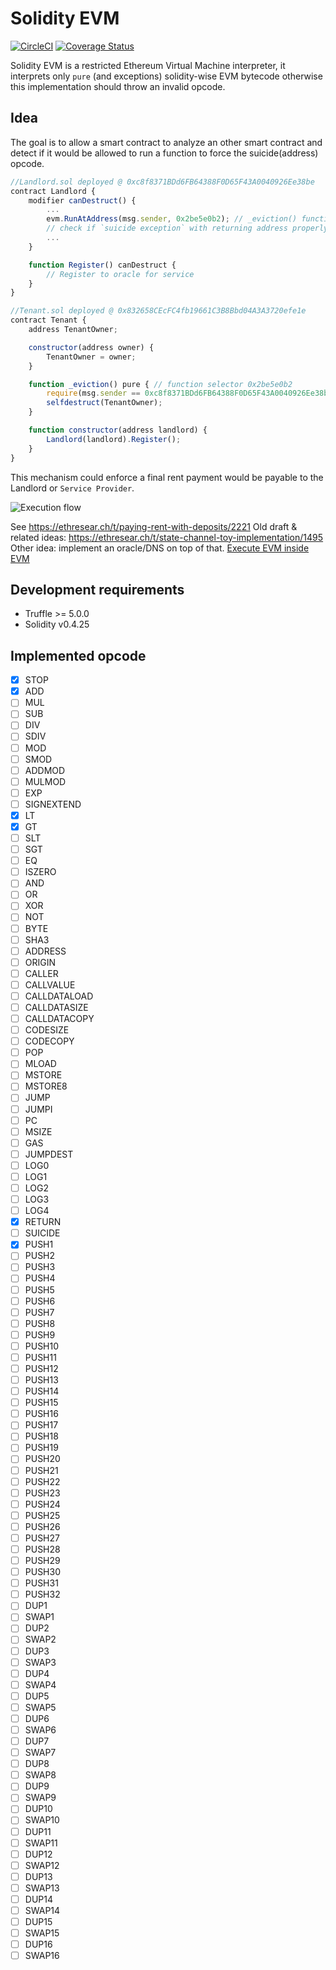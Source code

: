 # Solidity EVM

[![CircleCI](https://circleci.com/gh/Magicking/solidity-evm/tree/master.svg?style=shield)](https://circleci.com/gh/Magicking/solidity-evm/tree/master)
[![Coverage Status](https://coveralls.io/repos/github/Magicking/solidity-evm/badge.svg?branch=master)](https://coveralls.io/github/Magicking/solidity-evm?branch=master)

Solidity EVM is a restricted Ethereum Virtual Machine interpreter, it
interprets only `pure` (and exceptions) solidity-wise EVM bytecode otherwise this implementation
should throw an invalid opcode.

## Idea

The goal is to allow a smart contract to analyze an other smart contract and
detect if it would be allowed to run a function to force the suicide(address)
opcode.

```javascript
//Landlord.sol deployed @ 0xc8f8371BDd6FB64388F0D65F43A0040926Ee38be
contract Landlord {
	modifier canDestruct() {
		...
		evm.RunAtAddress(msg.sender, 0x2be5e0b2); // _eviction() function selector
		// check if `suicide exception` with returning address properly set
		...
	}

	function Register() canDestruct {
		// Register to oracle for service
	}
}

//Tenant.sol deployed @ 0x832658CEcFC4fb19661C3B8Bbd04A3A3720efe1e
contract Tenant {
	address TenantOwner;

	constructor(address owner) {
		TenantOwner = owner;
	}

	function _eviction() pure { // function selector 0x2be5e0b2
		require(msg.sender == 0xc8f8371BDd6FB64388F0D65F43A0040926Ee38be); // TODO add way to use storage for this particular usage
		selfdestruct(TenantOwner);
	}

	function constructor(address landlord) {
		Landlord(landlord).Register();
	}
}

```

This mechanism could enforce a final rent payment would be payable to the Landlord or `Service Provider`.

![Execution flow](docs/diagram.svg)

See https://ethresear.ch/t/paying-rent-with-deposits/2221
Old draft & related ideas: https://ethresear.ch/t/state-channel-toy-implementation/1495
Other idea: implement an oracle/DNS on top of that.
[Execute EVM inside EVM](https://github.com/ethereum/EIPs/issues/726)

## Development requirements

 * Truffle >= 5.0.0
 * Solidity v0.4.25

## Implemented opcode

 - [x] STOP
 - [x] ADD
 - [ ] MUL
 - [ ] SUB
 - [ ] DIV
 - [ ] SDIV
 - [ ] MOD
 - [ ] SMOD
 - [ ] ADDMOD
 - [ ] MULMOD
 - [ ] EXP
 - [ ] SIGNEXTEND
 - [x] LT
 - [x] GT
 - [ ] SLT
 - [ ] SGT
 - [ ] EQ
 - [ ] ISZERO
 - [ ] AND
 - [ ] OR
 - [ ] XOR
 - [ ] NOT
 - [ ] BYTE
 - [ ] SHA3
 - [ ] ADDRESS
 - [ ] ORIGIN
 - [ ] CALLER
 - [ ] CALLVALUE
 - [ ] CALLDATALOAD
 - [ ] CALLDATASIZE
 - [ ] CALLDATACOPY
 - [ ] CODESIZE
 - [ ] CODECOPY
 - [ ] POP
 - [ ] MLOAD
 - [ ] MSTORE
 - [ ] MSTORE8
 - [ ] JUMP
 - [ ] JUMPI
 - [ ] PC
 - [ ] MSIZE
 - [ ] GAS
 - [ ] JUMPDEST
 - [ ] LOG0
 - [ ] LOG1
 - [ ] LOG2
 - [ ] LOG3
 - [ ] LOG4
 - [x] RETURN
 - [ ] SUICIDE
 - [x] PUSH1
 - [ ] PUSH2
 - [ ] PUSH3
 - [ ] PUSH4
 - [ ] PUSH5
 - [ ] PUSH6
 - [ ] PUSH7
 - [ ] PUSH8
 - [ ] PUSH9
 - [ ] PUSH10
 - [ ] PUSH11
 - [ ] PUSH12
 - [ ] PUSH13
 - [ ] PUSH14
 - [ ] PUSH15
 - [ ] PUSH16
 - [ ] PUSH17
 - [ ] PUSH18
 - [ ] PUSH19
 - [ ] PUSH20
 - [ ] PUSH21
 - [ ] PUSH22
 - [ ] PUSH23
 - [ ] PUSH24
 - [ ] PUSH25
 - [ ] PUSH26
 - [ ] PUSH27
 - [ ] PUSH28
 - [ ] PUSH29
 - [ ] PUSH30
 - [ ] PUSH31
 - [ ] PUSH32
 - [ ] DUP1
 - [ ] SWAP1
 - [ ] DUP2
 - [ ] SWAP2
 - [ ] DUP3
 - [ ] SWAP3
 - [ ] DUP4
 - [ ] SWAP4
 - [ ] DUP5
 - [ ] SWAP5
 - [ ] DUP6
 - [ ] SWAP6
 - [ ] DUP7
 - [ ] SWAP7
 - [ ] DUP8
 - [ ] SWAP8
 - [ ] DUP9
 - [ ] SWAP9
 - [ ] DUP10
 - [ ] SWAP10
 - [ ] DUP11
 - [ ] SWAP11
 - [ ] DUP12
 - [ ] SWAP12
 - [ ] DUP13
 - [ ] SWAP13
 - [ ] DUP14
 - [ ] SWAP14
 - [ ] DUP15
 - [ ] SWAP15
 - [ ] DUP16
 - [ ] SWAP16

